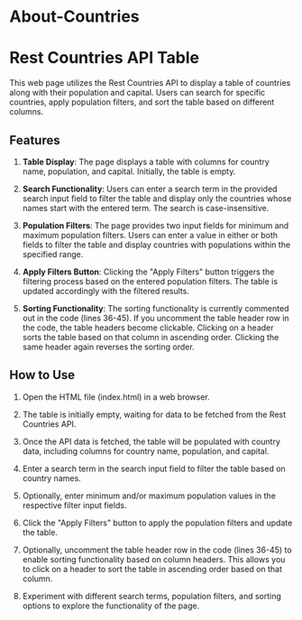 # About-Countries

# Rest Countries API Table

This web page utilizes the Rest Countries API to display a table of countries along with their population and capital. Users can search for specific countries, apply population filters, and sort the table based on different columns.

## Features

1. **Table Display**: The page displays a table with columns for country name, population, and capital. Initially, the table is empty.

2. **Search Functionality**: Users can enter a search term in the provided search input field to filter the table and display only the countries whose names start with the entered term. The search is case-insensitive.

3. **Population Filters**: The page provides two input fields for minimum and maximum population filters. Users can enter a value in either or both fields to filter the table and display countries with populations within the specified range.

4. **Apply Filters Button**: Clicking the "Apply Filters" button triggers the filtering process based on the entered population filters. The table is updated accordingly with the filtered results.

5. **Sorting Functionality**: The sorting functionality is currently commented out in the code (lines 36-45). If you uncomment the table header row in the code, the table headers become clickable. Clicking on a header sorts the table based on that column in ascending order. Clicking the same header again reverses the sorting order.

## How to Use

1. Open the HTML file (index.html) in a web browser.

2. The table is initially empty, waiting for data to be fetched from the Rest Countries API.

3. Once the API data is fetched, the table will be populated with country data, including columns for country name, population, and capital.

4. Enter a search term in the search input field to filter the table based on country names.

5. Optionally, enter minimum and/or maximum population values in the respective filter input fields.

6. Click the "Apply Filters" button to apply the population filters and update the table.

7. Optionally, uncomment the table header row in the code (lines 36-45) to enable sorting functionality based on column headers. This allows you to click on a header to sort the table in ascending order based on that column.

8. Experiment with different search terms, population filters, and sorting options to explore the functionality of the page.
